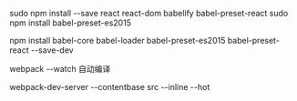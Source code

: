 sudo npm install --save react react-dom babelify babel-preset-react
sudo npm install babel-preset-es2015

npm install babel-core babel-loader babel-preset-es2015 babel-preset-react --save-dev

webpack --watch   自动编译

 webpack-dev-server --contentbase src --inline --hot